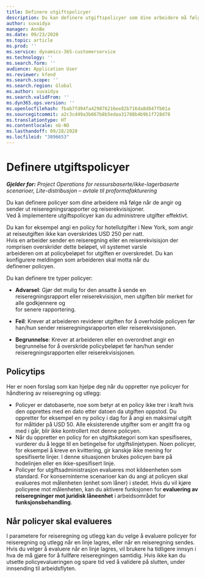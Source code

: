 ```yaml
---
title: Definere utgiftspolicyer
description: Du kan definere utgiftspolicyer som dine arbeidere må følge når de angir og sender ut reiseregningsrapporter og reiserekvisisjoner.
author: suvaidya
manager: AnnBe
ms.date: 09/23/2020
ms.topic: article
ms.prod: ''
ms.service: dynamics-365-customerservice
ms.technology: ''
ms.search.form: ''
audience: Application User
ms.reviewer: kfend
ms.search.scope: ''
ms.search.region: Global
ms.author: suvaidya
ms.search.validFrom: ''
ms.dyn365.ops.version: ''
ms.openlocfilehash: fbab7fd94fa429876216ee82b716da8d847fb01a
ms.sourcegitcommit: a2c3cd49a3b667b8b5edaa31788b4b9b1f728d78
ms.translationtype: HT
ms.contentlocale: nb-NO
ms.lasthandoff: 09/28/2020
ms.locfileid: "3896653"
---
```

# <a name="define-expense-policies"></a>Definere utgiftspolicyer

_**Gjelder for:** Project Operations for ressursbaserte/ikke-lagerbaserte scenarioer, Lite-distribusjon – avtale til proformafakturering_

Du kan definere policyer som dine arbeidere må følge når de angir og sender ut reiseregningsrapporter og reiserekvisisjoner.         
Ved å implementere utgiftspolicyer kan du administrere utgifter effektivt.         

Du kan for eksempel angi en policy for hotellutgifter i New York, som angir at reiseutgiften ikke kan overskrides USD 250 per natt.       
Hvis en arbeider sender en reiseregning eller en reiserekvisisjon der romprisen overskrider dette beløpet, vil systemet varsle         
arbeideren om at policybeløpet for utgiften er overskredet. Du kan konfigurere meldingen som arbeideren skal motta når du        
definener policyen.      
        
Du kan definere tre typer policyer:         
        
- **Advarsel**: Gjør det mulig for den ansatte å sende en reiseregningsrapport eller reiserekvisisjon, men utgiften blir merket for alle godkjennere og         
  for senere rapportering.        

- **Feil**: Krever at arbeideren reviderer utgiften for å overholde policyen før han/hun sender reiseregningsrapporten eller reiserekvisisjonen.        
 
 - **Begrunnelse**: Krever at arbeideren eller en overordnet angir en begrunnelse for å overskride policybeløpet før han/hun sender reiseregningsrapporten eller reiserekvisisjonen.        

## <a name="policy-tips"></a>Policytips
Her er noen forslag som kan hjelpe deg når du oppretter nye policyer for håndtering av reiseregning og utlegg: 

- Policyer er datobaserte, noe som betyr at en policy ikke trer i kraft hvis den opprettes med en dato etter datoen da utgiften oppstod. Du oppretter for eksempel en ny policy i dag for å angi en maksimal utgift for måltider på USD 50. Alle eksisterende utgifter som er angitt fra og med i går, blir ikke kontrollert mot denne policyen.
- Når du oppretter en policy for en utgiftskategori som kan spesifiseres, vurderer du å legge til en betingelse for utgiftslinjetypen. Noen policyer, for eksempel å kreve en kvittering, gir kanskje ikke mening for spesifiserte linjer. I denne situasjonen brukes policyen bare på hodelinjen eller en ikke-spesifisert linje. 
- Policyer for utgiftsadministrasjon evalueres mot kildeenheten som standard. For konserninterne scenarioer kan du angi at policyen skal evalueres mot målenheten (enhet som låner) i stedet. Hvis du vil kjøre policyene mot målenheten, kan du aktivere funksjonen for **evaluering av reiseregninger mot juridisk låneenhet** i arbeidsområdet for **funksjonsbehandling**.

## <a name="when-to-evaluate-policies"></a>Når policyer skal evalueres

I parametere for reiseregning og utlegg kan du velge å evaluere policyer for reiseregning og utlegg når en linje lagres, eller når en reiseregning sendes. Hvis du velger å evaluere når en linje lagres, vil brukere ha tidligere innsyn i hva de må gjøre for å fullføre reiseregningen samtidig. Hvis ikke kan du utsette policyevalueringen og spare tid ved å validere på slutten, under innsending til arbeidsflyten.
